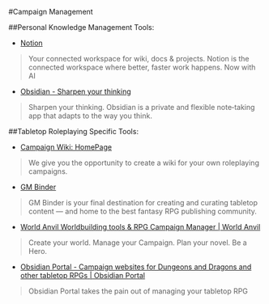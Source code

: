#Campaign Management




##Personal Knowledge Management Tools:

- [Notion](https://www.notion.so/)
> Your connected workspace for wiki, docs & projects. Notion is the connected workspace where better, faster work happens. Now with AI

- [Obsidian - Sharpen your thinking](https://obsidian.md/)
> Sharpen your thinking. Obsidian is a private and flexible note‑taking app that adapts to the way you think.
 




##Tabletop Roleplaying Specific Tools:

- [Campaign Wiki: HomePage](https://campaignwiki.org/)
> We give you the opportunity to create a wiki for your own roleplaying campaigns.

- [GM Binder](https://www.gmbinder.com/)
> GM Binder is your final destination for creating and curating tabletop content — and home to the best fantasy RPG publishing community.

- [World Anvil Worldbuilding tools & RPG Campaign Manager | World Anvil](https://www.worldanvil.com/)
> Create your world. Manage your Campaign. Plan your novel. Be a Hero.

- [Obsidian Portal - Campaign websites for Dungeons and Dragons and other tabletop RPGs | Obsidian Portal](https://www.obsidianportal.com/)
> Obsidian Portal takes the pain out of managing your tabletop RPG

